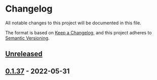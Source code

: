 # Changelog

All notable changes to this project will be documented in this file.

The format is based on [Keep a Changelog](https://keepachangelog.com/en/1.0.0/),
and this project adheres to [Semantic Versioning](https://semver.org/spec/v2.0.0.html).

## [Unreleased]

## [0.1.37] - 2022-05-31

[Unreleased]: https://github.com/timvw/timvw-hello-rs/compare/0.1.37...HEAD

[0.1.37]: https://github.com/timvw/timvw-hello-rs/compare/87fd0f784c01c1d5890e297096959f239e4586c1...0.1.37
